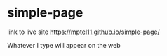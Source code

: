 # simple-page

link to live site https://mptel11.github.io/simple-page/

Whatever I type will appear on the web
